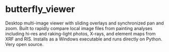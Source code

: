 # butterfly_viewer
Desktop multi-image viewer with sliding overlays and synchronized pan and zoom. Built to rapidly compare local image files from painting analyses including hi-res and raking-light photos, X-rays, and element maps from XRF and RIS. Installs as a Windows executable and runs directly on Python. Very open source.
